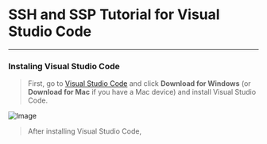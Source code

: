 # **SSH and SSP Tutorial for Visual Studio Code**
---
### Instaling Visual Studio Code

> First, go to [Visual Studio Code](https://code.visualstudio.com/) and click **Download for Windows** (or **Download for Mac** if you have a Mac device) and install Visual Studio Code.

![Image](https://i.imgur.com/2XfNKHp.png)

> After installing Visual Studio Code, 